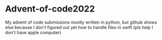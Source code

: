 # Advent-of-code2022
My advent of code submissions mostly written in python, but github shows else because I don't figured out yet how to handle files in swift (pls help I don't have apple computer)
